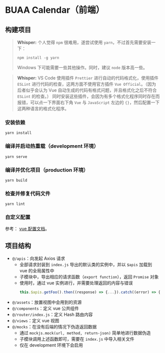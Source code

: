 # BUAA Calendar（前端）

## 构建项目

> **Whisper:** 个人觉得 `npm` 很难用，遂尝试使用 `yarn`，不过首先需要安装一下：
>
> ```
> npm install -g yarn
> ```
>
> Windows 下可能需要一些其他操作。同时，建议 `node` 版本高一些。

> **Whisper:** VS Code 使用插件 `Prettier` 进行自动的代码格式化，使用插件 `ESLint` 进行代码的检查，这两方面不使用官方插件 `Vue Official`。（因为后者似乎会认为 Vue 自动生成的代码有格式问题，并且格式化之后不符合 `ESLint` 的检查。）
> 同时安装这些插件，会因为有多个格式化程序同时存在而报错，可以点一下界面右下角 `Vue` 与 `JavaScript` 左边的 `{}`，然后配置一下这两种语言的格式化程序。

### 安装依赖

```
yarn install
```

### 编译并启动热重载（development 环境）

```
yarn serve
```

### 编译并优化项目（production 环境）

```
yarn build
```

### 检查并修复代码文件

```
yarn lint
```

### 自定义配置

参考： [vue 配置文档](https://cli.vuejs.org/config/)。

## 项目结构

- `@/apis`：向发起 Axios 请求
  - 全部请求封装到 `index.js` 导出的默认类的实例中，并以 `$apis` 加载到 vue 的全局属性中
  - 子模块中，导出相应的请求函数（`export function`），返回 `Promise` 对象
  - 使用时，通过 vue 实例进行，并需要处理返回的内容与错误
    ```js
    this.$apis.getFoo().then((response) => {...}).catch((error) => {...})
    ```
- `@/assets`：放置视图中会用到的资源
- `@/components`：定义 vue 公共组件
- `@/router/index.js`：定义 Hash 路由内容
- `@/views`：定义 vue 视图
- `@/mocks`：在没有后端的情况下伪造返回数据
  - 通过 `mockjs.mock(url, method, return-json)` 简单地进行数据伪造
  - 子模块调用上述函数即可，需要在 `index.js` 中导入相关文件
  - 仅在 development 环境下会启用
